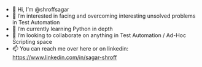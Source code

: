 - 👋 Hi, I’m @shroffsagar
- 👀 I’m interested in facing and overcoming interesting unsolved problems in Test Automation
- 🌱 I’m currently learning Python in depth
- 💞️ I’m looking to collaborate on anything in Test Automation / Ad-Hoc Scripting space
- 📫 You can reach me over here or on linkedin: https://www.linkedin.com/in/sagar-shroff

<!---
shroffsagar/shroffsagar is a ✨ special ✨ repository because its `README.md` (this file) appears on your GitHub profile.
You can click the Preview link to take a look at your changes.
--->
